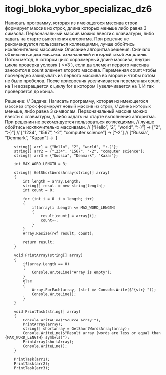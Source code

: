 # itogi_bloka_vybor_specializac_dz6
Написать программу, которая из имеющегося массива строк формирует массив из строк, длина которых меньше либо равна 3 символа. Первоначальный массив можно ввести с клавиатуры, либо задать на старте выполнения алгоритма. При решение не рекомендуется пользоваться коллекциями, лучше обойтись исключительно массивами
Описание алгоритма решения:
Сначало объявляется два массива: изначальный и вторый такой же длины. Потом метод, в котором цикл соразмерный длине массива, внутри цикла проверка условия ( <=3 ), если да элемент первого массива заносится в count элемент второго массива. Переменная count чтобы поочередно закидывать из первого массива во второй и чтобы потом не было пробелов. После присвоения увеличивается переменная count на 1 и возвращается к циклу for в котором i увеличивается на 1. И так проверяется до конца.



Решение:
// Задача: Написать программу, которая из имеющегося массива строк формирует новый массив из строк,
		// длина которых меньше, либо равна 3 символам. Первоначальный массив можно ввести с клавиатуры,
		// либо задать на старте выполнения алгоритма. При решении не рекомендуется пользоваться коллекциями,
		// лучше обойтись исключительно массивами.
		// [“Hello”, “2”, “world”, “:-)”] → [“2”, “:-)”]
		// [“1234”, “1567”, “-2”, “computer science”] → [“-2”]
		// [“Russia”, “Denmark”, “Kazan”] → []
		
		string[] arr1 = {"Hello", "2", "world", ":-)"};
		string[] arr2 = {"1234", "1567", "-2", "computer science"};
		string[] arr3 = {"Russia", "Denmark", "Kazan"};
		
		int MAX_WORD_LENGTH = 3;
		
		string[] GetShortWordsArray(string[] array)
		{
			int length = array.Length;			
			string[] result = new string[length];
			int count = 0;
			
			for (int i = 0; i < length; i++)
			{
				if(array[i].Length <= MAX_WORD_LENGTH)
				{
					result[count] = array[i];
					count++;
				}
			}
			Array.Resize(ref result, count);
			
			return result;
		}
		
		void PrintArray(string[] array)
		{
			if(array.Length == 0)
			{
				Console.WriteLine("Array is empty");
			}
			else
			{
				Array.ForEach(array, (str) => Console.Write($"{str} "));
				Console.WriteLine();
			}
		}
		
		void PrintTask(string[] array)
		{
			Console.WriteLine("Source array:");
			PrintArray(array);
			string[] shortArray = GetShortWordsArray(array);
			Console.WriteLine($"Result array (words are less or equal than {MAX_WORD_LENGTH} symbols)");
			PrintArray(shortArray);
			Console.WriteLine();
		}
		
		PrintTask(arr1);
		PrintTask(arr2);
		PrintTask(arr3);
